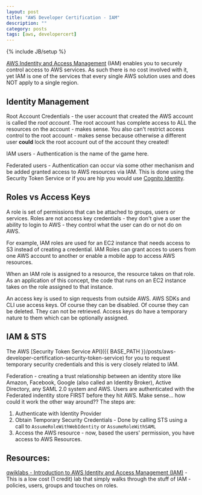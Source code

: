 ```yaml
---
layout: post
title: "AWS Developer Certification - IAM"
description: ""
category: posts
tags: [aws, developercert]
---
```

{% include JB/setup %}

[AWS Indentity and Access Management](https://aws.amazon.com/iam/) (IAM) enables you to securely control access to AWS services. As such there is no cost involved with it, yet IAM is one of the services that every single AWS solution uses and does NOT apply to a single region.

## Identity Management
Root Account Credentials - the user account that created the AWS account is called the *root account*. The root account has complete access to ALL the resources on the account - makes sense. You also can't restrict access control to the root account - makes sense because otherwise a different user **could** lock the root account out of the account they created!

IAM users - Authentication is the name of the game here. 

Federated users - Authentication can occur via some other mechanism and be added granted access to AWS resources via IAM. This is done using the Security Token Service or if you are hip you would use [Cognito Identity](https://docs.aws.amazon.com/cognito/latest/developerguide/cognito-identity.html).

## Roles vs Access Keys
A role is set of permissions that can be attached to groups, users or services. Roles are not access key credentials - they don't give a user the ability to login to AWS - they control what the user can do or not do on AWS.

For example, IAM roles are used for an EC2 instance that needs access to S3 instead of creating a credential. IAM Roles can grant acces to users from one AWS account to another or enable a mobile app to access AWS resources.

When an IAM role is assigned to a resource, the resource takes on that role. As an application of this concept, the code that runs on an EC2 instance takes on the role assigned to that instance.

An access key is used to sign requests from outside AWS. AWS SDKs and CLI use access keys. Of course they can be disabled. Of course they can be deleted. They can not be retrieved. Access keys do have a temporary nature to them which can be optionally assigned.

## IAM &amp; STS
The AWS [Security Token Service API]({{ BASE_PATH }}/posts/aws-developer-certification-security-token-service) for you to request temporary security credentials and this is very closely related to IAM.

Federation - creating a trust relationship between an identity store like Amazon, Facebook, Google (also called an Identity Broker), Active Directory, any SAML 2.0 system and AWS. Users are authenticated with the Federated indentity store FIRST before they hit AWS. Make sense... how could it work the other way around?? The steps are:

1. Authenticate with Identity Provider 
2. Obtain Temporary Security Credentials - Done by calling STS using a call to `AssumeRoleWithWebIdentity` or `AssumeRoleWithSAML`
3. Access the AWS resource - now, based the users' permission, you have access to AWS Resources.

## Resources: 

[qwiklabs - Introduction to AWS Identity and Access Management (IAM)](https://qwiklabs.com/focuses/2885) - This is a low cost (1 credit) lab that simply walks through the stuff of IAM - policies, users, groups and touches on roles.